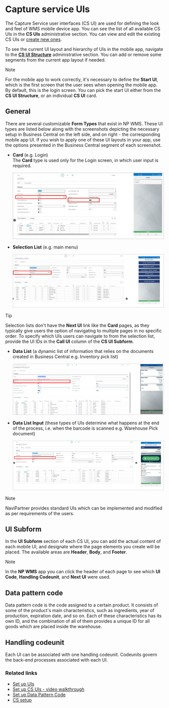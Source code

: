 # Capture service UIs

The Capture Service user interfaces (CS UI) are used for defining the look and feel of WMS mobile device app. You can see the list of all available CS UIs in the **CS UIs** administrative section. You can view and edit the existing CS UIs or [create new ones](../howto/set-up-cs-uis.md). 

To see the current UI layout and hierarchy of UIs in the mobile app, navigate to the [**CS UI Structure**](./cs_ui_structure.md) administrative section. You can add or remove some segments from the current app layout if needed. 

> [!Note]
> For the mobile app to work correctly, it's necessary to define the **Start UI**, which is the first screen that the user sees when opening the mobile app. By default, this is the login screen. You can pick the start UI either from the **CS UI Structure**, or an individual **CS UI** card.

## General

There are several customizable **Form Types** that exist in NP WMS. These UI types are listed below along with the screenshots depicting the necessary setup in Business Central on the left side, and on right - the corresponding mobile app UI. If you wish to apply one of these UI layouts in your app, use the options presented in the Business Central segment of each screenshot. 

- **Card** (e.g. Login)     
  The **Card** type is used only for the Login screen, in which user input is required.

    ![example](../images/Logging.jpg)

- **Selection List** (e.g. main menu)

    ![example](../images/menu-type-ui.jpg)   

> [!Tip]
> Selection lists don't have the **Next UI** link like the **Card** pages, as they typically give users the option of navigating to multiple pages in no specific order. To specify which UIs users can navigate to from the selection list, provide the UI IDs in the **Call UI** column of the **CS UI Subform**. 

- **Data List** (a dynamic list of information that relies on the documents created in Business Central e.g. Inventory pick list)

    ![example](../images/datalist-type-ui.png)

- **Data List Input** (these types of UIs determine what happens at the end of the process, i.e. when the barcode is scanned e.g. Warehouse Pick document)

    ![example](../images/datainput-type.jpg)


> [!Note]
> NaviPartner provides standard UIs which can be implemented and modified as per requirements of the users.

## UI Subform

In the **UI Subform** section of each CS UI, you can add the actual content of each mobile UI, and designate where the page elements you create will be placed. The available areas are **Header**, **Body**, and **Footer**.

> [!Note]
> In the **NP WMS** app you can click the header of each page to see which **UI Code**, **Handling Codeunit**, and **Next UI** were used. 


## Data pattern code

Data pattern code is the code assigned to a certain product. It consists of some of the product's main characteristics, such as ingredients, year of production, expiration date, and so on. Each of these characteristics has its own ID, and the combination of all of them provides a unique ID for all goods which are placed inside the warehouse. 

## Handling codeunit

Each UI can be associated with one handling codeunit. Codeunits govern the back-end processes associated with each UI. 

### Related links

- [Set up UIs](../howto/set-up-cs-uis.md)
- [Set up CS UIs - video walkthrough](https://www.youtube.com/watch?v=TV-fvUlQ8Ik)
- [Set up Data Pattern Code](../howto/set-up-datapatterncode.md)
- [CS setup](../reference/cs-setup.md)